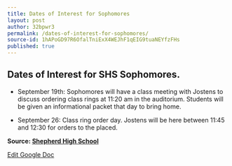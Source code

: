 ```yaml
---
title: Dates of Interest for Sophomores
layout: post
author: 32bpwr3
permalink: /dates-of-interest-for-sophomores/
source-id: 1hAPoGD97R6OfalTniExX4WEJhF1qEIG9tuaNEYfzFHs
published: true
---
```

## Dates of Interest for SHS Sophomores.

* September 19th: Sophomores will have a class meeting with Jostens to discuss ordering class rings at 11:20 am in the auditorium. Students will be given an informational packet that day to bring home.

* September 26: Class ring order day. Jostens will be here between 11:45 and 12:30 for orders to the placed.

**Source: [Shepherd High School](https://www.facebook.com/shepherdmihs/posts/678899098971845)**

[Edit Google Doc](https://docs.google.com/document/d/1hAPoGD97R6OfalTniExX4WEJhF1qEIG9tuaNEYfzFHs/edit?usp=sharing)

